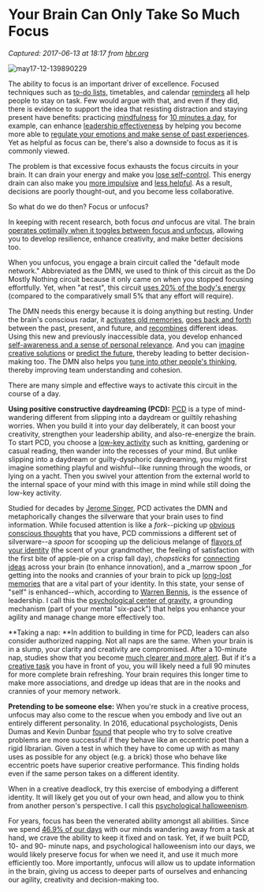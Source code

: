 # Your Brain Can Only Take So Much Focus

_Captured: 2017-06-13 at 18:17 from [hbr.org](https://hbr.org/2017/05/your-brain-can-only-take-so-much-focus?utm_content=buffer466db&utm_medium=social&utm_source=twitter.com&utm_campaign=buffer)_

![may17-12-139890229](https://hbr.org/resources/images/article_assets/2017/05/may17-12-139890229-1200x675.jpg)

The ability to focus is an important driver of excellence. Focused techniques such as [to-do lists](https://hbr.org/2011/02/a-better-way-to-manage-your-to.html), timetables, and calendar [reminders](https://hbr.org/2017/03/scheduling-meetings-effectively-when-youre-self-employed) all help people to stay on task. Few would argue with that, and even if they did, there is evidence to support the idea that resisting distraction and staying present have benefits: practicing [mindfulness](https://www.ncbi.nlm.nih.gov/pubmed/26556157) for [10 minutes a day](https://hbr.org/2016/11/mindfulness-works-but-only-if-you-work-at-it), for example, can enhance [leadership effectiveness](https://hbr.org/2017/01/spending-10-minutes-a-day-on-mindfulness-subtly-changes-the-way-you-react-to-everything) by helping you become more able to [regulate your emotions and make sense of past experiences](https://hbr.org/2015/01/mindfulness-can-literally-change-your-brain). Yet as helpful as focus can be, there's also a downside to focus as it is commonly viewed.

The problem is that excessive focus exhausts the focus circuits in your brain. It can drain your energy and make you [lose self-control](https://www.ncbi.nlm.nih.gov/pmc/articles/PMC3062191/). This energy drain can also make you [more impulsive](https://www.ncbi.nlm.nih.gov/pubmed/12605077) and [less helpful](https://www.ncbi.nlm.nih.gov/pubmed/19050337). As a result, decisions are poorly thought-out, and you become less collaborative.

So what do we do then? Focus or unfocus?

In keeping with recent research, both focus _and_ unfocus are vital. The brain [operates optimally when it toggles between focus and unfocus](https://www.nature.com/articles/srep38866), allowing you to develop resilience, enhance creativity, and make better decisions too.

When you unfocus, you engage a brain circuit called the "default mode network." Abbreviated as the DMN, we used to think of this circuit as the Do Mostly Nothing circuit because it only came on when you stopped focusing effortfully. Yet, when "at rest", this circuit [uses 20% of the body's energy ](http://www.pnas.org/content/99/16/10237.full)(compared to the comparatively small 5% that any effort will require).

The DMN needs this energy because it is doing anything but resting. Under the brain's conscious radar, it [activates old memories](https://www.ncbi.nlm.nih.gov/pmc/articles/PMC3098040/), [goes back and forth](https://www.ncbi.nlm.nih.gov/pmc/articles/PMC3479452/) between the past, present, and future, and [recombines](https://www.ncbi.nlm.nih.gov/pmc/articles/PMC4410786/) different ideas. Using this new and previously inaccessible data, you develop enhanced [self-awareness and a sense of personal relevance](https://www.ncbi.nlm.nih.gov/pubmed/26892855). And you can [imagine creative solutions](https://www.ncbi.nlm.nih.gov/pmc/articles/PMC4410786/) or [predict the future](http://journal.frontiersin.org/article/10.3389/fnhum.2016.00268/full), thereby leading to better decision-making too. The DMN also helps you [tune into other people's thinking,](https://www.ncbi.nlm.nih.gov/pubmed/25950551) thereby improving team understanding and cohesion.

There are many simple and effective ways to activate this circuit in the course of a day.

**Using positive constructive daydreaming (PCD):** [PCD](http://journal.frontiersin.org/article/10.3389/fpsyg.2013.00626/full) is a type of mind-wandering different from slipping into a daydream or guiltily rehashing worries. When you build it into your day deliberately, it can boost your creativity, strengthen your leadership ability, and also-re-energize the brain. To start PCD, you choose a [low-key activity](https://www.ncbi.nlm.nih.gov/pubmed/22941876) such as knitting, gardening or casual reading, then wander into the recesses of your mind. But unlike slipping into a daydream or guilty-dysphoric daydreaming, you might first imagine something playful and wishful--like running through the woods, or lying on a yacht. Then you swivel your attention from the external world to the internal space of your mind with this image in mind while still doing the low-key activity.

Studied for decades by [Jerome Singer](http://psycnet.apa.org/journals/aca/3/4/190/), PCD activates the DMN and metaphorically changes the silverware that your brain uses to find information. While focused attention is like a _fork_--picking up [obvious conscious thoughts](https://www.ncbi.nlm.nih.gov/pmc/articles/PMC3153822/) that you have, PCD commissions a different set of silverware--a _spoon_ for scooping up the delicious melange of [flavors of your identity](https://www.ncbi.nlm.nih.gov/pubmed/26892855) (the scent of your grandmother, the feeling of satisfaction with the first bite of apple-pie on a crisp fall day), _chopsticks_ for [connecting ideas](https://www.ncbi.nlm.nih.gov/pmc/articles/PMC4410786/) across your brain (to enhance innovation), and a _marrow spoon _for getting into the nooks and crannies of your brain to pick up [long-lost memories](https://www.ncbi.nlm.nih.gov/pmc/articles/PMC3098040/) that are a vital part of your identity. In this state, your sense of "self" is enhanced--which, according to [Warren Bennis](https://hbr.org/2015/05/becoming-a-leader-becoming-yourself), is the essence of leadership. I call this the [psychological center of gravity](https://www.amazon.com/Tinker-Dabble-Doodle-Try-Unfocused/dp/1524723088), a grounding mechanism (part of your mental "six-pack") that helps you enhance your agility and manage change more effectively too.

**Taking a nap: **In addition to building in time for PCD, leaders can also consider authorized napping. Not all naps are the same. When your brain is in a slump, your clarity and creativity are compromised. After a 10-minute nap, studies show that you become [much clearer and more alert](https://www.ncbi.nlm.nih.gov/pubmed/21075238). But if it's a [creative task](https://www.ncbi.nlm.nih.gov/pmc/articles/PMC2700890/) you have in front of you, you will likely need a full 90 minutes for more complete brain refreshing. Your brain requires this longer time to make more associations, and dredge up ideas that are in the nooks and crannies of your memory network.

**Pretending to be someone else:** When you're stuck in a creative process, unfocus may also come to the rescue when you embody and live out an entirely different personality. In 2016, educational psychologists, Denis Dumas and Kevin Dunbar [found](https://www.ncbi.nlm.nih.gov/pmc/articles/PMC4749277/) that people who try to solve creative problems are more successful if they behave like an eccentric poet than a rigid librarian. Given a test in which they have to come up with as many uses as possible for any object (e.g. a brick) those who behave like eccentric poets have superior creative performance. This finding holds even if the same person takes on a different identity.

When in a creative deadlock, try this exercise of embodying a different identity. It will likely get you out of your own head, and allow you to think from another person's perspective. I call this [psychological halloweenism](https://www.amazon.com/Tinker-Dabble-Doodle-Try-Unfocused/dp/1101883650/ref=tmm_hrd_swatch_0?_encoding=UTF8&qid=&sr=).

For years, focus has been the venerated ability amongst all abilities. Since we spend [46.9% of our days](http://science.sciencemag.org/content/330/6006/932.full) with our minds wandering away from a task at hand, we crave the ability to keep it fixed and on task. Yet, if we built PCD, 10- and 90- minute naps, and psychological halloweenism into our days, we would likely preserve focus for when we need it, and use it much more efficiently too. More importantly, unfocus will allow us to update information in the brain, giving us access to deeper parts of ourselves and enhancing our agility, creativity and decision-making too.
